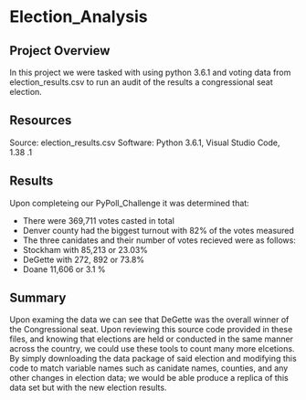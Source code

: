 # Election_Analysis 

## Project Overview
In this project we were tasked with using python 3.6.1 and voting data from election_results.csv to run an audit of the results a congressional seat election.
## Resources
Source: election_results.csv
Software: Python 3.6.1, Visual Studio Code, 1.38 .1

## Results
Upon completeing our PyPoll_Challenge it was determined that:
- There were 369,711 votes casted in total
- Denver county had the biggest turnout with 82% of the votes measured
- The three canidates and their number of votes recieved were as follows: 
- Stockham with 85,213 or 23.03%
- DeGette with 272, 892 or 73.8%
- Doane 11,606 or 3.1 %
## Summary
Upon examing the data we can see that DeGette was the overall winner of the Congressional seat. Upon reviewing this source code provided in these files, and knowing that elections are held or conducted in the same manner across the country, we could use these tools to count many more elcetions. By simply downloading the data package of said election and modifying this code to match variable names such as canidate names, counties, and any other changes in election data; we would be able produce a replica of this data set but with the new election results. 


